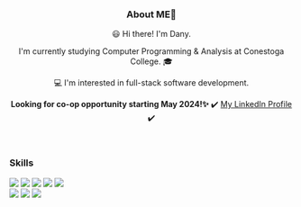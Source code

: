 <!--
**Ko-dany/Ko-dany** is a ✨ _special_ ✨ repository because its `README.md` (this file) appears on your GitHub profile.

Here are some ideas to get you started:

- 🔭 I’m currently working on ...
- 🌱 I’m currently learning ...
- 👯 I’m looking to collaborate on ...
- 🤔 I’m looking for help with ...
- 💬 Ask me about ...
- 📫 How to reach me: ...
- 😄 Pronouns: ...
- ⚡ Fun fact: ...
-->

<body>
    <header>
      <!-- <div>
        <img
          src="https://img.shields.io/badge/LinkedIn-0A66C2?style=for-the-badge&logo=linkedin&logoColor=white"
        />
        <img
          src="https://img.shields.io/badge/Instagram-E4405F?style=for-the-badge&logo=instagram&logoColor=white"
        />
      </div> -->
      <h3>About ME👋</h3>
      <p>😃 Hi there! I'm Dany.</p>
      <p>
        I'm currently studying Computer Programming & Analysis at Conestoga
        College. 🎓
      </p>
      <p>💻 I'm interested in full-stack software development.</p>
      <strong>Looking for co-op opportunity starting May 2024!✨</strong>
      ✔️ <a href="https://www.linkedin.com/in/dahyun-dany-ko/" target="_black" rel="noopener noreferrer">My LinkedIn Profile</a> ✔️
    </header>
    <main>
      <div>
        <h3>Skills</h3>
        <div>
          <img
            src="https://img.shields.io/badge/HTML5-E34F26?style=for-the-badge&logo=HTML5&logoColor=white"
          />
          <img
            src="https://img.shields.io/badge/CSS3-1572B6?style=for-the-badge&logo=CSS3&logoColor=white"
          />
          <img
            src="https://img.shields.io/badge/JavaScript-F7DF1E?style=for-the-badge&logo=JavaScript&logoColor=white"
          />
          <img
            src="https://img.shields.io/badge/React-61DAFB?style=for-the-badge&logo=React&logoColor=white"
          />
          <img
            src="https://img.shields.io/badge/Node.js-339933?style=for-the-badge&logo=nodedotjs&logoColor=white"
          />
        </div>
        <div>
          <img
            src="https://img.shields.io/badge/Python-3776AB?style=for-the-badge&logo=Python&logoColor=white"
          />
          <img
            src="https://img.shields.io/badge/Flask-000000?style=for-the-badge&logo=flask&logoColor=white"
          />
          <img
            src="https://img.shields.io/badge/CSharp-99CC00?style=for-the-badge&logo=Csharp&logoColor=white"
          />
        </div>
      </div>
    </main>
  </body>
